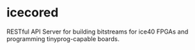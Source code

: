 # icecored
RESTful API Server for building bitstreams for ice40 FPGAs and programming tinyprog-capable boards.
